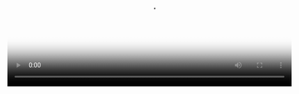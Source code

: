 
<!DOCTYPE html>
<html lang="en">
<head>
  <link href="https://vjs.zencdn.net/6.9.0/video-js.css" rel="stylesheet">

  <!-- If you'd like to support IE8 (for Video.js versions prior to v7) -->
  <script src="http://vjs.zencdn.net/ie8/1.1.2/videojs-ie8.min.js"></script>
</head>

<body>
  <video id="my-video" class="video-js" controls preload="auto" width="640" height="264"
  poster="MY_VIDEO_POSTER.jpg" data-setup="{}">
    <source src="MY_VIDEO.mp4" type='video/mp4'>
    <source src="MY_VIDEO.webm" type='video/webm'>
    <p class="vjs-no-js">
      To view this video please enable JavaScript, and consider upgrading to a web browser that
      <a href="http://videojs.com/html5-video-support/" target="_blank">supports HTML5 video</a>
    </p>
  </video>

  <script src="https://vjs.zencdn.net/6.9.0/video.js"></script>
</body>
</html>
